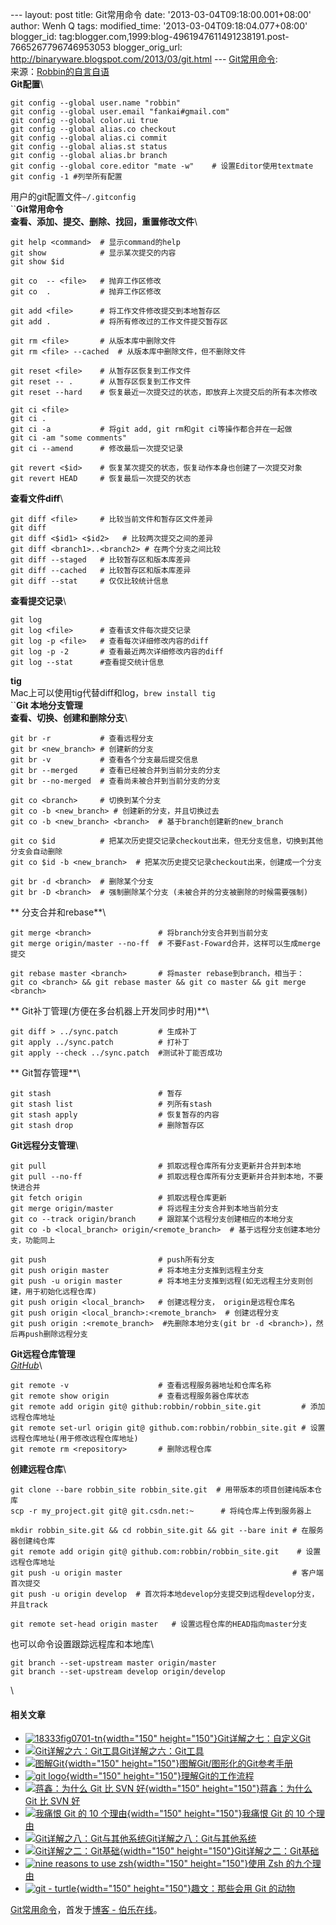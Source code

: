 --- layout: post title: Git常用命令 date:
'2013-03-04T09:18:00.001+08:00' author: Wenh Q tags: modified\_time:
'2013-03-04T09:18:04.077+08:00' blogger\_id:
tag:blogger.com,1999:blog-4961947611491238191.post-7665267796746953053
blogger\_orig\_url: http://binaryware.blogspot.com/2013/03/git.html ---
[Git常用命令](http://blog.jobbole.com/34503/?utm_source=rss&utm_medium=rss&utm_campaign=git%25e5%25b8%25b8%25e7%2594%25a8%25e5%2591%25bd%25e4%25bb%25a4):\
来源：[Robbin的自言自语](http://robbinfan.com/blog/34/git-common-command)\
**Git配置**\

    git config --global user.name "robbin"   
    git config --global user.email "fankai#gmail.com"
    git config --global color.ui true
    git config --global alias.co checkout
    git config --global alias.ci commit
    git config --global alias.st status
    git config --global alias.br branch
    git config --global core.editor "mate -w"    # 设置Editor使用textmate
    git config -1 #列举所有配置

用户的git配置文件`~/.gitconfig`\
``**Git常用命令**\
**查看、添加、提交、删除、找回，重置修改文件**\

    git help <command>  # 显示command的help
    git show            # 显示某次提交的内容
    git show $id

    git co  -- <file>   # 抛弃工作区修改
    git co  .           # 抛弃工作区修改

    git add <file>      # 将工作文件修改提交到本地暂存区
    git add .           # 将所有修改过的工作文件提交暂存区

    git rm <file>       # 从版本库中删除文件
    git rm <file> --cached  # 从版本库中删除文件，但不删除文件

    git reset <file>    # 从暂存区恢复到工作文件
    git reset -- .      # 从暂存区恢复到工作文件
    git reset --hard    # 恢复最近一次提交过的状态，即放弃上次提交后的所有本次修改

    git ci <file>
    git ci .
    git ci -a           # 将git add, git rm和git ci等操作都合并在一起做
    git ci -am "some comments"
    git ci --amend      # 修改最后一次提交记录

    git revert <$id>    # 恢复某次提交的状态，恢复动作本身也创建了一次提交对象
    git revert HEAD     # 恢复最后一次提交的状态

**查看文件diff**\

    git diff <file>     # 比较当前文件和暂存区文件差异
    git diff
    git diff <$id1> <$id2>   # 比较两次提交之间的差异
    git diff <branch1>..<branch2> # 在两个分支之间比较 
    git diff --staged   # 比较暂存区和版本库差异
    git diff --cached   # 比较暂存区和版本库差异
    git diff --stat     # 仅仅比较统计信息

**查看提交记录**\

    git log
    git log <file>      # 查看该文件每次提交记录
    git log -p <file>   # 查看每次详细修改内容的diff
    git log -p -2       # 查看最近两次详细修改内容的diff
    git log --stat      #查看提交统计信息

**tig**\
Mac上可以使用tig代替diff和log，`brew install tig`\
``**Git 本地分支管理**\
**查看、切换、创建和删除分支**\

    git br -r           # 查看远程分支
    git br <new_branch> # 创建新的分支
    git br -v           # 查看各个分支最后提交信息
    git br --merged     # 查看已经被合并到当前分支的分支
    git br --no-merged  # 查看尚未被合并到当前分支的分支

    git co <branch>     # 切换到某个分支
    git co -b <new_branch> # 创建新的分支，并且切换过去
    git co -b <new_branch> <branch>  # 基于branch创建新的new_branch

    git co $id          # 把某次历史提交记录checkout出来，但无分支信息，切换到其他分支会自动删除
    git co $id -b <new_branch>  # 把某次历史提交记录checkout出来，创建成一个分支

    git br -d <branch>  # 删除某个分支
    git br -D <branch>  # 强制删除某个分支 (未被合并的分支被删除的时候需要强制)

** 分支合并和rebase**\

    git merge <branch>               # 将branch分支合并到当前分支
    git merge origin/master --no-ff  # 不要Fast-Foward合并，这样可以生成merge提交

    git rebase master <branch>       # 将master rebase到branch，相当于：
    git co <branch> && git rebase master && git co master && git merge <branch>

** Git补丁管理(方便在多台机器上开发同步时用)**\

    git diff > ../sync.patch         # 生成补丁
    git apply ../sync.patch          # 打补丁
    git apply --check ../sync.patch  #测试补丁能否成功

** Git暂存管理**\

    git stash                        # 暂存
    git stash list                   # 列所有stash
    git stash apply                  # 恢复暂存的内容
    git stash drop                   # 删除暂存区

**Git远程分支管理**\

    git pull                         # 抓取远程仓库所有分支更新并合并到本地
    git pull --no-ff                 # 抓取远程仓库所有分支更新并合并到本地，不要快进合并
    git fetch origin                 # 抓取远程仓库更新
    git merge origin/master          # 将远程主分支合并到本地当前分支
    git co --track origin/branch     # 跟踪某个远程分支创建相应的本地分支
    git co -b <local_branch> origin/<remote_branch>  # 基于远程分支创建本地分支，功能同上

    git push                         # push所有分支
    git push origin master           # 将本地主分支推到远程主分支
    git push -u origin master        # 将本地主分支推到远程(如无远程主分支则创建，用于初始化远程仓库)
    git push origin <local_branch>   # 创建远程分支， origin是远程仓库名
    git push origin <local_branch>:<remote_branch>  # 创建远程分支
    git push origin :<remote_branch>  #先删除本地分支(git br -d <branch>)，然后再push删除远程分支

**Git远程仓库管理**\
<span
style="color: white;">*[GitHub](http://blog.jobbole.com/6492/ "GitHub如何运作：时间并不决定一切")*</span>\

    git remote -v                    # 查看远程服务器地址和仓库名称
    git remote show origin           # 查看远程服务器仓库状态
    git remote add origin git@ github:robbin/robbin_site.git         # 添加远程仓库地址
    git remote set-url origin git@ github.com:robbin/robbin_site.git # 设置远程仓库地址(用于修改远程仓库地址)
    git remote rm <repository>       # 删除远程仓库

**创建远程仓库**\

    git clone --bare robbin_site robbin_site.git  # 用带版本的项目创建纯版本仓库
    scp -r my_project.git git@ git.csdn.net:~      # 将纯仓库上传到服务器上

    mkdir robbin_site.git && cd robbin_site.git && git --bare init # 在服务器创建纯仓库
    git remote add origin git@ github.com:robbin/robbin_site.git    # 设置远程仓库地址
    git push -u origin master                                      # 客户端首次提交
    git push -u origin develop  # 首次将本地develop分支提交到远程develop分支，并且track

    git remote set-head origin master   # 设置远程仓库的HEAD指向master分支

也可以命令设置跟踪远程库和本地库\

    git branch --set-upstream master origin/master
    git branch --set-upstream develop origin/develop

\

#### 相关文章

-   [![18333fig0701-tn](http://blog.jobbole.com/wp-content/uploads/2012/08/18333fig0701-tn-150x150.png){width="150"
    height="150"}](http://blog.jobbole.com/26131/)[Git详解之七：自定义Git](http://blog.jobbole.com/26131/)
-   [![Git详解之六：Git工具](http://blog.jobbole.com/wp-content/uploads/2013/03/20120201122440_167-150x131.png)](http://blog.jobbole.com/26112/)[Git详解之六：Git工具](http://blog.jobbole.com/26112/)
-   [![图解Git](http://blog.jobbole.com/wp-content/uploads/2012/06/basic-usage.svg_-150x150.png){width="150"
    height="150"}](http://blog.jobbole.com/22647/)[图解Git/图形化的Git参考手册](http://blog.jobbole.com/22647/)
-   [![git
    logo](http://blog.jobbole.com/wp-content/uploads/2012/07/git-logo-150x150.jpg){width="150"
    height="150"}](http://blog.jobbole.com/24379/)[理解Git的工作流程](http://blog.jobbole.com/24379/)
-   [![蒋鑫：为什么 Git 比 SVN
    好](http://blog.jobbole.com/wp-content/uploads/2012/05/git-pony-svn-ogre-150x150.png){width="150"
    height="150"}](http://blog.jobbole.com/20069/)[蒋鑫：为什么 Git 比
    SVN 好](http://blog.jobbole.com/20069/)
-   [![我痛恨 Git 的 10
    个理由](http://blog.jobbole.com/wp-content/uploads/2012/03/10-things-I-hate-about-Git01-150x150.png){width="150"
    height="150"}](http://blog.jobbole.com/15023/)[我痛恨 Git 的 10
    个理由](http://blog.jobbole.com/15023/)
-   [![Git详解之八：Git与其他系统](http://blog.jobbole.com/wp-content/uploads/2012/07/git-logo.jpg)](http://blog.jobbole.com/26198/)[Git详解之八：Git与其他系统](http://blog.jobbole.com/26198/)
-   [![Git详解之二：Git基础](http://blog.jobbole.com/wp-content/uploads/2012/08/20120201121432_845-150x150.png){width="150"
    height="150"}](http://blog.jobbole.com/25808/)[Git详解之二：Git基础](http://blog.jobbole.com/25808/)
-   [![nine reasons to use
    zsh](http://blog.jobbole.com/wp-content/uploads/2012/09/nine-reasons-to-use-zsh-150x150.png){width="150"
    height="150"}](http://blog.jobbole.com/28829/)[使用 Zsh
    的九个理由](http://blog.jobbole.com/28829/)
-   [![git -
    turtle](http://blog.jobbole.com/wp-content/uploads/2012/05/git-turtle-150x150.gif){width="150"
    height="150"}](http://blog.jobbole.com/20123/)[趣文：那些会用 Git
    的动物](http://blog.jobbole.com/20123/)

[Git常用命令](http://blog.jobbole.com/34503/)，首发于[博客 -
伯乐在线](http://blog.jobbole.com/)。
